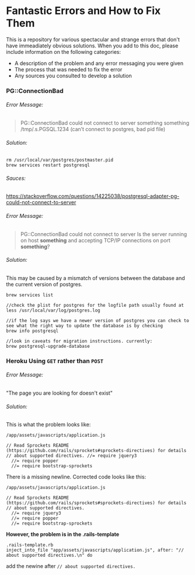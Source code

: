 # Fantastic Errors and How to Fix Them

This is a repository for various spectacular and strange errors that don't have immeadiately obvious solutions. When you add to this doc, please include information on the following categories:
- A description of the problem and any error messaging you were given
- The process that was needed to fix the error
- Any sources you consulted to develop a solution

### PG::ConnectionBad

###### Error Message:
> PG::ConnectionBad could not connect to server something something /tmp/.s.PGSQL.1234 (can’t connect to postgres, bad pid file)

###### Solution:
```
rm /usr/local/var/postgres/postmaster.pid
brew services restart postgresql
```

###### Sauces:
https://stackoverflow.com/questions/14225038/postgresql-adapter-pg-could-not-connect-to-server
  

###### Error Message:
>PG::ConnectionBad could not connect to server Is the server running on host **something** and accepting
TCP/IP connections on port **something**?


###### Solution:
This may be caused by a mismatch of versions between the database and the current version of postgres.
```
brew services list

//check the plist for postgres for the logfile path usually found at
less /usr/local/var/log/postgres.log

//if the log says we have a newer version of postgres you can check to see what the right way to update the database is by checking
brew info postgresql

//look in caveats for migration instructions. currently: 
brew postgresql-upgrade-database
```


### Heroku Using `GET` rather than `POST`

###### Error Message:
"The page you are looking for doesn't exist"

###### Solution:
This is what the problem looks like:
```
/app/assets/javascripts/application.js

// Read Sprockets README (https://github.com/rails/sprockets#sprockets-directives) for details
// about supported directives. //= require jquery3
  //= require popper
  //= require bootstrap-sprockets
```
There is a missing newline. Corrected code looks like this:
```
/app/assets/javascripts/application.js

// Read Sprockets README (https://github.com/rails/sprockets#sprockets-directives) for details
// about supported directives. 
  //= require jquery3
  //= require popper
  //= require bootstrap-sprockets
```

**However, the problem is in the .rails-template**
```
.rails-template.rb
inject_into_file "app/assets/javascripts/application.js", after: "// about supported directives.\n" do
```
add the newine after `// about supported directives.`
